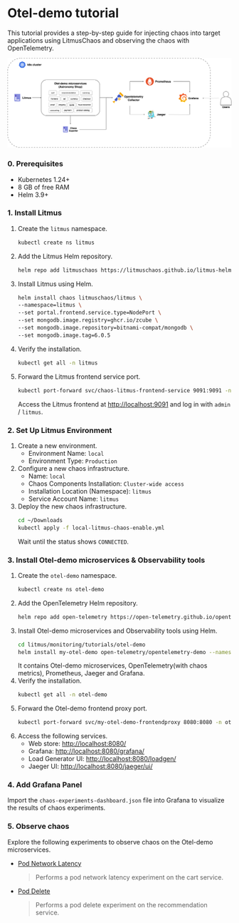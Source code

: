 # Otel-demo tutorial

This tutorial provides a step-by-step guide for injecting chaos into target applications using LitmusChaos and observing the chaos with OpenTelemetry.

<img src="./screenshots/otel_demo_tutorial_architecture.png" alt="otel_demo_tutorial_architecture" width="800" />

### 0. Prerequisites
- Kubernetes 1.24+
- 8 GB of free RAM
- Helm 3.9+

### 1. Install Litmus
1. Create the `litmus` namespace.
   ```bash
   kubectl create ns litmus
   ```
2. Add the Litmus Helm repository.
   ```bash
   helm repo add litmuschaos https://litmuschaos.github.io/litmus-helm/
   ```
3. Install Litmus using Helm.
   ```bash
   helm install chaos litmuschaos/litmus \
   --namespace=litmus \
   --set portal.frontend.service.type=NodePort \
   --set mongodb.image.registry=ghcr.io/zcube \
   --set mongodb.image.repository=bitnami-compat/mongodb \
   --set mongodb.image.tag=6.0.5
   ```
4. Verify the installation.
   ```bash
   kubectl get all -n litmus
   ```
5. Forward the Litmus frontend service port.
   ```bash
   kubectl port-forward svc/chaos-litmus-frontend-service 9091:9091 -n litmus
   ```
   Access the Litmus frontend at [http://localhost:9091](http://localhost:9091) and log in with `admin` / `litmus`.

### 2. Set Up Litmus Environment
1. Create a new environment.
   - Environment Name: `local`
   - Environment Type: `Production`
2. Configure a new chaos infrastructure.
   - Name: `local`
   - Chaos Components Installation: `Cluster-wide access`
   - Installation Location (Namespace): `litmus`
   - Service Account Name: `litmus`
3. Deploy the new chaos infrastructure.
   ```bash
   cd ~/Downloads
   kubectl apply -f local-litmus-chaos-enable.yml
   ```
   Wait until the status shows `CONNECTED`.

### 3. Install Otel-demo microservices & Observability tools
1. Create the `otel-demo` namespace.
   ```bash
   kubectl create ns otel-demo
   ```
2. Add the OpenTelemetry Helm repository.
   ```bash
   helm repo add open-telemetry https://open-telemetry.github.io/opentelemetry-helm-charts
   ```
3. Install Otel-demo microservices and Observability tools using Helm.
   ```bash
   cd litmus/monitoring/tutorials/otel-demo
   helm install my-otel-demo open-telemetry/opentelemetry-demo --namespace otel-demo --values custom_otel_demo_values.yml
   ```
   It contains Otel-demo microservices, OpenTelemetry(with chaos metrics), Prometheus, Jaeger and Grafana.  
4. Verify the installation.
   ```bash
   kubectl get all -n otel-demo
   ```
5. Forward the Otel-demo frontend proxy port.
   ```bash
   kubectl port-forward svc/my-otel-demo-frontendproxy 8080:8080 -n otel-demo
   ```
6. Access the following services.
   - Web store: [http://localhost:8080/](http://localhost:8080/)
   - Grafana: [http://localhost:8080/grafana/](http://localhost:8080/grafana/)
   - Load Generator UI: [http://localhost:8080/loadgen/](http://localhost:8080/loadgen/)
   - Jaeger UI: [http://localhost:8080/jaeger/ui/](http://localhost:8080/jaeger/ui/)

### 4. Add Grafana Panel
Import the `chaos-experiments-dashboard.json` file into Grafana to visualize the results of chaos experiments.

### 5. Observe chaos
Explore the following experiments to observe chaos on the Otel-demo microservices.

- [Pod Network Latency](./cart-service)
  > Performs a pod network latency experiment on the cart service.

- [Pod Delete](./recommendation-service)
  > Performs a pod delete experiment on the recommendation service.

